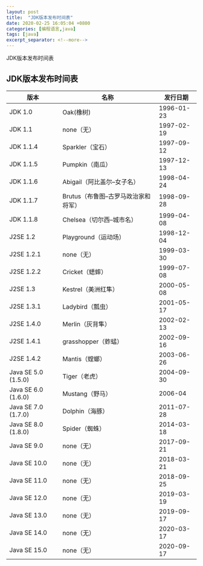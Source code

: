 ```yaml
---
layout: post
title:  "JDK版本发布时间表"
date: 2020-02-25 16:05:04 +0800
categories: [编程语言,java]
tags: [java]
excerpt_separator: <!--more-->
---
```

JDK版本发布时间表
<!--more-->

## JDK版本发布时间表

| 版本                | 名称                              | 发行日期   |
|---------------------|----------------------------------|------------|
| JDK 1.0             | Oak(橡树)                         | 1996-01-23 |
| JDK 1.1             | none（无）                          | 1997-02-19 |
| JDK 1.1.4           | Sparkler（宝石）                    | 1997-09-12 |
| JDK 1.1.5           | Pumpkin（南瓜）                     | 1997-12-13 |
| JDK 1.1.6           | Abigail（阿比盖尔–女子名）          | 1998-04-24 |
| JDK 1.1.7           | Brutus（布鲁图–古罗马政治家和将军） | 1998-09-28 |
| JDK 1.1.8           | Chelsea（切尔西–城市名）            | 1999-04-08 |
| J2SE 1.2            | Playground（运动场）                | 1998-12-04 |
| J2SE 1.2.1          | none（无）                          | 1999-03-30 |
| J2SE 1.2.2          | Cricket（蟋蟀）                     | 1999-07-08 |
| J2SE 1.3            | Kestrel（美洲红隼）                 | 2000-05-08 |
| J2SE 1.3.1          | Ladybird（瓢虫）                    | 2001-05-17 |
| J2SE 1.4.0          | Merlin（灰背隼）                    | 2002-02-13 |
| J2SE 1.4.1          | grasshopper（蚱蜢）                 | 2002-09-16 |
| J2SE 1.4.2          | Mantis（螳螂）                      | 2003-06-26 |
| Java SE 5.0 (1.5.0) | Tiger（老虎）                       | 2004-09-30 |
| Java SE 6.0 (1.6.0) | Mustang（野马）                     | 2006-04    |
| Java SE 7.0 (1.7.0) | Dolphin（海豚）                     | 2011-07-28 |
| Java SE 8.0 (1.8.0) | Spider（蜘蛛）                      | 2014-03-18 |
| Java SE 9.0         | none（无）                          | 2017-09-21 |
| Java SE 10.0        | none（无）                          | 2018-03-21 |
| Java SE 11.0        | none（无）                          | 2018-09-25 |
| Java SE 12.0        | none（无）                          | 2019-03-19 |
| Java SE 13.0        | none（无）                          | 2019-09-17 |
| Java SE 14.0        | none（无）                          | 2020-03-17 |
| Java SE 15.0        | none（无）                          | 2020-09-17 |
